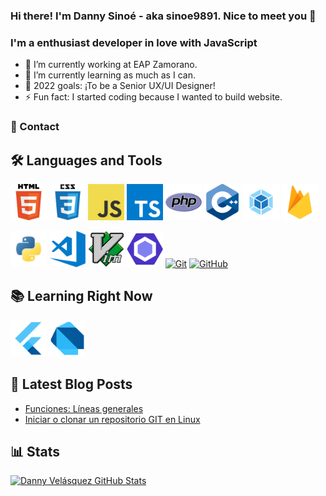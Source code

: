 ### Hi there! I'm Danny Sinoé - aka sinoe9891. Nice to meet you  👋
### I'm a enthusiast developer in love with JavaScript
- 🔭 I’m currently working at EAP Zamorano.
- 🌱 I’m currently learning as much as I can.
- 🥅 2022 goals: ¡To be a Senior UX/UI Designer!
- ⚡ Fun fact: I started coding because I wanted to build website.

### 💬 Contact

## 🛠 Languages and Tools

[<img alt="HTML" width="58" src="https://raw.githubusercontent.com/github/explore/80688e429a7d4ef2fca1e82350fe8e3517d3494d/topics/html/html.png" />][HTML]
[<img alt="CSS" width="58" src="https://raw.githubusercontent.com/github/explore/80688e429a7d4ef2fca1e82350fe8e3517d3494d/topics/css/css.png" />][CSS]
[<img alt="JavaScript" width="58" src="https://raw.githubusercontent.com/github/explore/80688e429a7d4ef2fca1e82350fe8e3517d3494d/topics/javascript/javascript.png" />][JavaScript]
[<img alt="TypeScript" width="58" src="https://raw.githubusercontent.com/github/explore/80688e429a7d4ef2fca1e82350fe8e3517d3494d/topics/typescript/typescript.png" />][TypeScript]
[<img alt="PHP" width="58" src="https://raw.githubusercontent.com/github/explore/80688e429a7d4ef2fca1e82350fe8e3517d3494d/topics/php/php.png" />][TypeScript]
<img alt="[C++" width="58" src="https://raw.githubusercontent.com/github/explore/80688e429a7d4ef2fca1e82350fe8e3517d3494d/topics/cpp/cpp.png" />
[<img alt="WebPack" width="58" src="https://raw.githubusercontent.com/github/explore/80688e429a7d4ef2fca1e82350fe8e3517d3494d/topics/webpack/webpack.png" />][WebPack]
[<img alt="Firebase" width="58" src="https://raw.githubusercontent.com/github/explore/80688e429a7d4ef2fca1e82350fe8e3517d3494d/topics/firebase/firebase.png" />][Firebase]

[<img alt="Python" width="58" src="https://raw.githubusercontent.com/github/explore/80688e429a7d4ef2fca1e82350fe8e3517d3494d/topics/python/python.png" />][Python]
[<img alt="Visual Studio" width="58" src="https://raw.githubusercontent.com/github/explore/80688e429a7d4ef2fca1e82350fe8e3517d3494d/topics/visual-studio-code/visual-studio-code.png" />][Visual Studio]
[<img alt="VIM" width="58" src="https://raw.githubusercontent.com/github/explore/80688e429a7d4ef2fca1e82350fe8e3517d3494d/topics/vim/vim.png" />][VIM]
[<img alt="ESLint" width="58" src="https://raw.githubusercontent.com/github/explore/80688e429a7d4ef2fca1e82350fe8e3517d3494d/topics/eslint/eslint.png" />][ESLint]
[<img alt="Git" width="58" src="https://www.vectorlogo.zone/logos/git-scm/git-scm-icon.svg" />][Git]
[<img alt="GitHub" width="58" src="https://cdn.jsdelivr.net/npm/simple-icons@v3/icons/github.svg" />][GitHub]
<!--
[<img alt="Redux" width="58" src="https://raw.githubusercontent.com/github/explore/80688e429a7d4ef2fca1e82350fe8e3517d3494d/topics/redux/redux.png" />][Redux]
[<img alt="GraphQL" width="58" src="https://raw.githubusercontent.com/github/explore/80688e429a7d4ef2fca1e82350fe8e3517d3494d/topics/graphql/graphql.png" />][GraphQL]
[<img alt="Jest" width="58" src="https://miro.medium.com/max/600/1*i37IyHf6vnhqWIA9osxU3w.png" />][Jest]
[<img alt="Testing Library" width="58" src="https://testing-library.com/img/octopus-64x64.png" />][Testing Library]
[<img alt="Node" width="58" src="https://raw.githubusercontent.com/github/explore/80688e429a7d4ef2fca1e82350fe8e3517d3494d/topics/nodejs/nodejs.png" />][Node]
[<img alt="React" width="58" src="https://raw.githubusercontent.com/github/explore/80688e429a7d4ef2fca1e82350fe8e3517d3494d/topics/react/react.png" />][React]-->

## 📚 Learning Right Now

[<img alt="Flutter" width="58" src="https://raw.githubusercontent.com/github/explore/80688e429a7d4ef2fca1e82350fe8e3517d3494d/topics/flutter/flutter.png" />][Flutter]
[<img alt="Dart" width="58" src="https://raw.githubusercontent.com/github/explore/80688e429a7d4ef2fca1e82350fe8e3517d3494d/topics/dart/dart.png" />][Dart]

## 📃 Latest Blog Posts

<!-- BLOG-POST-LIST:START -->
- [Funciones: Líneas generales](https://qwerty.creativehonduras.com/funciones-lineas-generales/)
- [Iniciar o clonar un repositorio GIT en Linux](https://qwerty.creativehonduras.com/iniciar-clonar-repositorio-git-linux/)
<!-- BLOG-POST-LIST:END -->

## 📊 Stats

[![Danny Velásquez GitHub Stats](https://github-readme-stats.vercel.app/api?username=sinoe9891&show_icons=true&hide_border=true&theme=vue)](https://github.com/anuraghazra/github-readme-stats)

<!-- Reference URLs -->
[LinkedIn]: https://www.linkedin.com/in/timbergus/?locale=en_US
[CodePen]: https://codepen.io/timbergus
[StackOverflow]: https://stackoverflow.com/users/1999316/timbergus
[HTML]: https://github.com/search?q=html
[CSS]: https://github.com/search?q=css
[JavaScript]: https://github.com/search?q=javascript
[TypeScript]: https://www.typescriptlang.org/
[React]: https://reactjs.org/
[WebPack]: https://webpack.js.org/
[Redux]: https://redux.js.org/
[GraphQL]: https://graphql.org/
[Jest]: https://jestjs.io/
[Testing Library]: https://testing-library.com/
[Node]: https://nodejs.org/en/
[Firebase]: https://firebase.google.com/
[C++]: https://github.com/search?q=cpp
[Python]: https://github.com/search?q=python
[Visual Studio]: https://code.visualstudio.com/
[VIM]: https://www.vim.org/
[ESLint]: https://eslint.org/
[Git]: https://git-scm.com/
[GitHub]: https://github.com/
[Flutter]: https://flutter.dev/
[Dart]: https://dart.dev/
